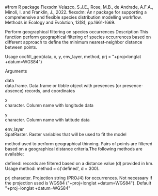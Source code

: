 #from R package Flexsdm
Velazco, S.J.E., Rose, M.B., de Andrade, A.F.A., Minoli, I. and Franklin, J., 2022. flexsdm: An r package for supporting a comprehensive and flexible species distribution modelling workflow. Methods in Ecology and Evolution, 13(8), pp.1661-1669.


Perform geographical filtering on species occurrences
Description
This function perform geographical filtering of species occurrences based on different approach to define the minimum nearest-neighbor distance between points.

Usage
occfilt_geo(data, x, y, env_layer, method, prj = "+proj=longlat +datum=WGS84")

Arguments

data	
data.frame. Data.frame or tibble object with presences (or presence-absence) records, and coordinates

x	
character. Column name with longitude data

y	
character. Column name with latitude data

env_layer	
SpatRaster. Raster variables that will be used to fit the model

method	used to perform geographical thinning. Pairs of points are filtered based on a geographical distance criteria.The following methods are available:

defined: records are filtered based on a distance value (d) provided in km. Usage method: method = c('defined', d = 300).

prj	
character. Projection string (PROJ4) for occurrences. Not necessary if the projection used is WGS84 ("+proj=longlat +datum=WGS84"). Default "+proj=longlat +datum=WGS84"

